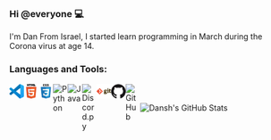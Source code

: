 ### Hi @everyone 💻 

I'm Dan From Israel, I started learn programming in March during the Corona virus at age 14. 

### Languages and Tools:

<img align="left" alt="Visual Studio Code" width="26px" src="https://raw.githubusercontent.com/github/explore/80688e429a7d4ef2fca1e82350fe8e3517d3494d/topics/visual-studio-code/visual-studio-code.png" />
<img align="left" alt="HTML5" width="26px" src="https://raw.githubusercontent.com/github/explore/80688e429a7d4ef2fca1e82350fe8e3517d3494d/topics/html/html.png" />
<img align="left" alt="CSS3" width="26px" src="https://raw.githubusercontent.com/github/explore/80688e429a7d4ef2fca1e82350fe8e3517d3494d/topics/css/css.png" />
<img align="left" alt="Python" width="26px" src="https://raw.githubusercontent.com/rhoit/mode-icons/dump/icons/python.png" />
<img align="left" alt="Java" width="26px" src="https://sdtimes.com/wp-content/uploads/2019/03/jW4dnFtA_400x400.jpg" />
<img align="left" alt="Discord.py" width="26px" src="https://i.imgur.com/RPrw70n_d.webp?maxwidth=728&fidelity=grand" />
<img align="left" alt="Git" width="26px" src="https://raw.githubusercontent.com/github/explore/80688e429a7d4ef2fca1e82350fe8e3517d3494d/topics/git/git.png" />
<img align="left" alt="GitHub" width="26px" src="https://raw.githubusercontent.com/github/explore/78df643247d429f6cc873026c0622819ad797942/topics/github/github.png" />
<img align="left" alt="GitHub" width="26px" src="https://pluralsight.imgix.net/paths/path-icons/csharp-e7b8fcd4ce.png" />

<br />
<br />

<img align="left" alt="Dansh's GitHub Stats" src="https://github-readme-stats.vercel.app/api?username=Dansh&show_icons=true&hide_border=true&count_private=true&hide=stars&theme=dark" />

[Snake-It]: https://github.com/Dansh/Snake-It
[file-explorer]: https://github.com/Dansh/file-explorer




